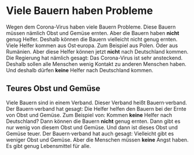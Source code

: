 # Viele Bauern haben Probleme

Wegen dem Corona-Virus haben viele Bauern Probleme. Diese Bauern müssen nämlich Obst und Gemüse ernten. Aber die Bauern haben **nicht** genug Helfer. Deshalb können die Bauern vielleicht nicht genug ernten. 
Viele Helfer kommen aus Ost·europa. Zum Beispiel aus Polen. Oder aus Rumänien. Aber diese Helfer können jetzt **nicht** nach Deutschland kommen. Die Regierung hat nämlich gesagt: Das Corona-Virus ist sehr ansteckend. Deshalb sollen alle Menschen wenig Kontakt zu anderen Menschen haben. Und deshalb dürfen **keine** Helfer nach Deutschland kommen. 

## Teures Obst und Gemüse
Viele Bauern sind in einem Verband. Dieser Verband heißt Bauern·verband. Der Bauern·verband hat gesagt: Die Helfer helfen den Bauern bei der Ernte von Obst und Gemüse. Zum Beispiel von: Kommen **keine** Helfer nach Deutschland? Dann können die Bauern **nicht** genug ernten. Dann gibt es nur wenig von diesem Obst und Gemüse. Und dann ist dieses Obst und Gemüse teuer. 
Der Bauern·verband hat auch gesagt: Vielleicht gibt es weniger Obst und Gemüse. Aber die Menschen müssen **keine** Angst haben. Es gibt genug Lebensmittel für alle. 
